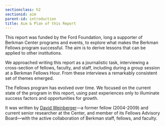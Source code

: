 ```yaml
---
sectionclass: h2
sectionid: aim
parent-id: introduction
title: Aim & Plan of this Report
---
```

This report was funded by the Ford Foundation, long a supporter of Berkman Center programs and events, to explore what makes the Berkman Fellows program successful. The aim is to derive lessons that can be applied to other institutions.

We approached writing this report as a journalistic task, interviewing a cross-section of fellows, faculty, and staff, including during a group session at a Berkman Fellows Hour. From these interviews a remarkably consistent set of themes emerged.

The Fellows program has evolved over time. We focused on the current state of the program in this report, using past experiences only to illuminate success factors and opportunities for growth.

It was written by [David Weinberger](http://www.hyperorg.com/blogger/)—a former fellow (2004-2009) and current senior researcher at the Center, and member of its Fellows Advisory Board—with the active collaboration of Berkman staff, fellows, and faculty.
